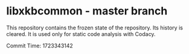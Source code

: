 # libxkbcommon - master branch

This repository contains the frozen state of the repository.
Its history is cleared. It is used only for static code
analysis with Codacy.

Commit Time: 1723343142